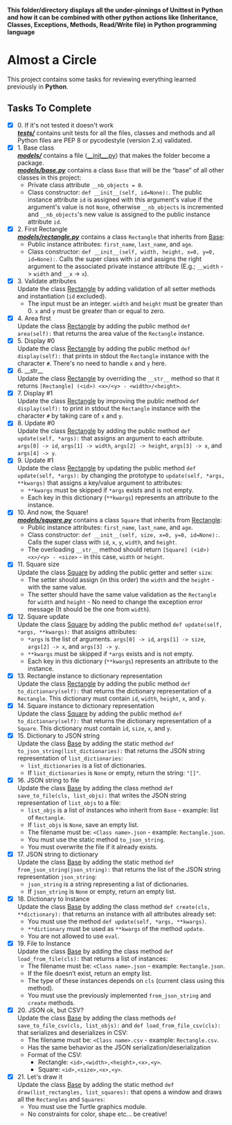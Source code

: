 **This folder/directory displays all the under-pinnings of Unittest in Python and how it can be combined with other python actions like (Inheritance, Classes, Exceptions, Methods, Read/Write file) in Python programming language**

# Almost a Circle

This project contains some tasks for reviewing everything learned previously in **Python**.

## Tasks To Complete

+ [x] 0\. If it's not tested it doesn't work <br/>_**[tests/](tests/)**_ contains unit tests for all the files, classes and methods and all Python files are PEP 8 or pycodestyle (version 2.x) validated.
+ [x] 1\. Base class <br/>_**[models/](models/)**_ contains a file ([\_\_init\_\_.py](models/__init__.py)) that makes the folder become a package. <br/> _**[models/base.py](models/base.py)**_ contains a class `Base` that will be the “base” of all other classes in this project:
  + Private class attribute `__nb_objects = 0`.
  + Class constructor: `def __init__(self, id=None):`. The public instance attribute `id` is assigned with this argument's value if the argument's value is not `None`, otherwise `__nb_objects` is incremented and `__nb_objects`'s new value is assigned to the public instance attribute `id`.
+ [x] 2\. First Rectangle <br/>_**[models/rectangle.py](models/rectangle.py)**_ contains a class `Rectangle` that inherits from [Base](models/base.py):
  + Public instance attributes: `first_name`, `last_name`, and `age`.
  + Class constructor: `def __init__(self, width, height, x=0, y=0, id=None):`. Calls the super class with `id` and assigns the right argument to the associated private instance attribute (E.g.; `__width` -> `width` and `__x` -> `x`).
+ [x] 3\. Validate attributes <br/> Update the class [Rectangle](models/rectangle.py) by adding validation of all setter methods and instantiation (`id` excluded).
  + The input must be an integer. `width` and `height` must be greater than 0. `x` and `y` must be greater than or equal to zero.
+ [x] 4\. Area first <br/> Update the class [Rectangle](models/rectangle.py) by adding the public method `def area(self):` that returns the area value of the `Rectangle` instance.
+ [x] 5\. Display #0 <br/> Update the class [Rectangle](models/rectangle.py) by adding the public method `def display(self):` that prints in stdout the `Rectangle` instance with the character `#`. There's no need to handle `x` and `y` here.
+ [x] 6\. \_\_str\_\_ <br/> Update the class [Rectangle](models/rectangle.py) by overriding the `__str__` method so that it returns `[Rectangle] (<id>) <x>/<y> - <width>/<height>`.
+ [x] 7\. Display #1 <br/> Update the class [Rectangle](models/rectangle.py) by improving the public method `def display(self):` to print in stdout the `Rectangle` instance with the character `#` by taking care of `x` and `y`.
+ [x] 8\. Update #0 <br/> Update the class [Rectangle](models/rectangle.py) by adding the public method `def update(self, *args):` that assigns an argument to each attribute. `args[0] -> id`, `args[1] -> width`, `args[2] -> height`, `args[3] -> x`, and `args[4] -> y`.
+ [x] 9\. Update #1 <br/> Update the class [Rectangle](models/rectangle.py) by updating the public method `def update(self, *args):` by changing the prototype to `update(self, *args, **kwargs)` that assigns a key/value argument to attributes:
  + `**kwargs` must be skipped if `*args` exists and is not empty.
  + Each key in this dictionary (`**kwargs`) represents an attribute to the instance.
+ [x] 10\. And now, the Square! <br/>_**[models/square.py](models/square.py)**_ contains a class `Square` that inherits from [Rectangle](models/rectangle.py):
  + Public instance attributes: `first_name`, `last_name`, and `age`.
  + Class constructor: `def __init__(self, size, x=0, y=0, id=None):`. Calls the super class with `id`, `x`, `y`, `width`, and `height`.
  + The overloading `__str__` method should return `[Square] (<id>) <x>/<y> - <size>` - in this case, `width` or `height`.
+ [x] 11\. Square size <br/> Update the class [Square](models/square.py) by adding the public getter and setter `size`:
  + The setter should assign (in this order) the `width` and the `height` - with the same value.
  + The setter should have the same value validation as the `Rectangle` for `width` and `height` - No need to change the exception error message (It should be the one from `width`).
+ [x] 12\. Square update <br/> Update the class [Square](models/square.py) by adding the public method `def update(self, *args, **kwargs):` that assigns attributes:
  + `*args` is the list of arguments. `args[0] -> id`, `args[1] -> size`, `args[2] -> x`, and `args[3] -> y`.
  + `**kwargs` must be skipped if `*args` exists and is not empty.
  + Each key in this dictionary (`**kwargs`) represents an attribute to the instance.
+ [x] 13\. Rectangle instance to dictionary representation <br/> Update the class [Rectangle](models/rectangle.py) by adding the public method `def to_dictionary(self):` that returns the dictionary representation of a `Rectangle`. This dictionary must contain `id`, `width`, `height`, `x`, and `y`.
+ [x] 14\. Square instance to dictionary representation <br/> Update the class [Square](models/square.py) by adding the public method `def to_dictionary(self):` that returns the dictionary representation of a `Square`. This dictionary must contain `id`, `size`, `x`, and `y`.
+ [x] 15\. Dictionary to JSON string <br/> Update the class [Base](models/base.py) by adding the static method `def to_json_string(list_dictionaries):` that returns the JSON string representation of `list_dictionaries`:
  + `list_dictionaries` is a list of dictionaries.
  + If `list_dictionaries` is `None` or empty, return the string: `"[]"`.
+ [x] 16\. JSON string to file <br/> Update the class [Base](models/base.py) by adding the class method `def save_to_file(cls, list_objs):` that writes the JSON string representation of `list_objs` to a file:
  + `list_objs` is a list of instances who inherit from `Base` - example: list of `Rectangle`.
  + If `list_objs` is `None`, save an empty list.
  + The filename must be: `<Class name>.json` - example: `Rectangle.json`.
  + You must use the static method `to_json_string`.
  + You must overwrite the file if it already exists.
+ [x] 17\. JSON string to dictionary <br/> Update the class [Base](models/base.py) by adding the static method `def from_json_string(json_string):` that returns the list of the JSON string representation `json_string`:
  + `json_string` is a string representing a list of dictionaries.
  + If `json_string` is `None` or empty, return an empty list.
+ [x] 18\. Dictionary to Instance <br/> Update the class [Base](models/base.py) by adding the class method `def create(cls, **dictionary):` that returns an instance with all attributes already set:
  + You must use the method `def update(self, *args, **kwargs)`.
  + `**dictionary` must be used as `**kwargs` of the method `update`.
  + You are not allowed to use `eval`.
+ [x] 19\. File to Instance <br/> Update the class [Base](models/base.py) by adding the class method `def load_from_file(cls):` that returns a list of instances:
  + The filename must be: `<Class name>.json` - example: `Rectangle.json`.
  + If the file doesn’t exist, return an empty list.
  + The type of these instances depends on `cls` (current class using this method).
  + You must use the previously implemented `from_json_string` and `create` methods.
+ [x] 20\. JSON ok, but CSV? <br/> Update the class [Base](models/base.py) by adding the class methods `def save_to_file_csv(cls, list_objs):` and `def load_from_file_csv(cls):` that serializes and deserializes in CSV:
  + The filename must be: `<Class name>.csv` - example: `Rectangle.csv`.
  + Has the same behavior as the JSON serialization/deserialization
  + Format of the CSV:
    + Rectangle: `<id>,<width>,<height>,<x>,<y>`.
    + Square: `<id>,<size>,<x>,<y>`.
+ [x] 21\. Let's draw it <br/> Update the class [Base](models/base.py) by adding the static method `def draw(list_rectangles, list_squares):` that opens a window and draws all the `Rectangles` and `Squares`:
  + You must use the Turtle graphics module.
  + No constraints for color, shape etc… be creative!
